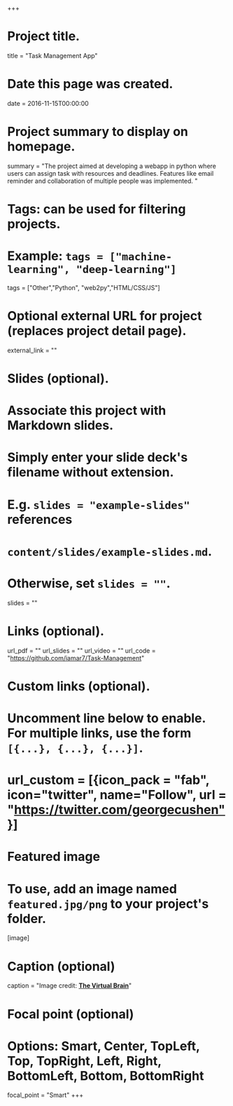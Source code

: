 +++
# Project title.
title = "Task Management App"

# Date this page was created.
date = 2016-11-15T00:00:00

# Project summary to display on homepage.
summary = "The project aimed at developing a webapp in python where users can assign task with resources and deadlines. Features like email reminder and collaboration of multiple people was implemented. "

# Tags: can be used for filtering projects.
# Example: `tags = ["machine-learning", "deep-learning"]`
tags = ["Other","Python", "web2py","HTML/CSS/JS"]

# Optional external URL for project (replaces project detail page).
external_link = ""

# Slides (optional).
#   Associate this project with Markdown slides.
#   Simply enter your slide deck's filename without extension.
#   E.g. `slides = "example-slides"` references
#   `content/slides/example-slides.md`.
#   Otherwise, set `slides = ""`.
slides = ""                                                                                                                                                                                                                                                                                                                                                   

# Links (optional).
url_pdf = ""
url_slides = ""
url_video = ""
url_code = "https://github.com/iamar7/Task-Management"

# Custom links (optional).
#   Uncomment line below to enable. For multiple links, use the form `[{...}, {...}, {...}]`.
# url_custom = [{icon_pack = "fab", icon="twitter", name="Follow", url = "https://twitter.com/georgecushen"}]

# Featured image
# To use, add an image named `featured.jpg/png` to your project's folder.
[image]
  # Caption (optional)
  caption = "Image credit: [**The Virtual Brain**](https://www.thevirtualbrain.org/tvb/zwei)"

  # Focal point (optional)
  # Options: Smart, Center, TopLeft, Top, TopRight, Left, Right, BottomLeft, Bottom, BottomRight
  focal_point = "Smart"
+++

<!-- An autoencoder(AE) is a type of artificial neural network used to learn efficient data encodings in an unsupervised manner. A variational autoencoder(VAE) is a specific type of autoencoder that helps to 'learn' complex probabilistic models based on the input data set. Using the learned representative models (also called latent space), we can generate 'novel' and 'unseen' variations of the learned latent space. In this project, we try to build variational autoencoders for image generation on MNIST,CIFAR10 and CALTECH101 dataset. -->
